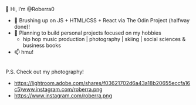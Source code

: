 👋 Hi, I’m @Roberra0
  * 🌱 Brushing up on JS + HTML/CSS + React via The Odin Project (halfway done)!
  * 👀 Planning to build personal projects focused on my hobbies
    * hip hop music production | photography | skiing | social sciences & business books
  * 📫 hmu! <br><br>

P.S. Check out my photography!
 * https://lightroom.adobe.com/shares/f03621702d6a43a18b20655eccfa16c5)www.instagram.com/roberra.png
 * https://www.instagram.com/roberra.png

<!---
Roberra0/Roberra0 is a ✨ special ✨ repository because its `README.md` (this file) appears on your GitHub profile.
You can click the Preview link to take a look at your changes.
--->
